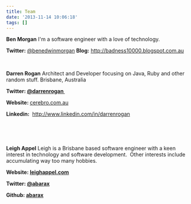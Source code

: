 ```yaml
---
title: Team
date: '2013-11-14 10:06:18'
tags: []
---
```


<strong>Ben Morgan</strong>
I'm a software engineer with a love of technology.

<strong>Twitter:</strong> <a href="https://twitter.com/benedwinmorgan" data-send-impression-cookie="true">@benedwinmorgan</a> 
<strong>Blog:</strong> <a href="http://badness10000.blogspot.com.au/">http://badness10000.blogspot.com.au</a>

&nbsp;

<strong>Darren Rogan</strong>
Architect and Developer focusing on Java, Ruby and other random stuff. Brisbane, Australia

<strong>Twitter: <a href="https://twitter.com/darrenrogan" data-send-impression-cookie="true">@darrenrogan </a></strong>

<strong>Website: </strong><a title="http://www.cerebro.com.au" href="http://t.co/wyCJ8JrLjp" target="_blank" rel="me nofollow">cerebro.com.au</a>

<strong>Linkedin:</strong>  <a href="http://www.linkedin.com/in/darrenrogan" data-send-impression-cookie="true">http://www.linkedin.com/in/darrenrogan</a>

&nbsp;

&nbsp;

<strong>Leigh Appel</strong>
Leigh is a Brisbane based software engineer with a keen interest in technology and software development.  Other interests include accumulating way too many hobbies.

<strong>Website: <a href="http://leighappel.com" data-send-impression-cookie="true">leighappel.com</a></strong>

<strong>Twitter: <a href="https://twitter.com/abarax" data-send-impression-cookie="true">@abarax</a></strong>

<strong>Github: <a href="https://github.com/abarax" data-send-impression-cookie="true">abarax</a></strong>

&nbsp;

&nbsp;
